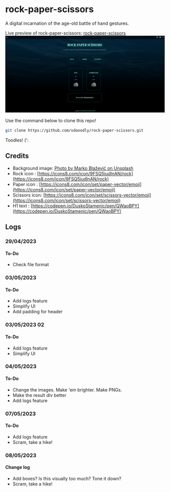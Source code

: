 # rock-paper-scissors

A digital incarnation of the age-old battle of hand gestures.

Live preview of rock-paper-scissors:
[rock-paper-scissors](https://sdooodly.github.io/rock-paper-scissors/)
![A screenshot of rock-paper-scissors](./images/screenshot.png)


Use the command below to clone this repo! 
```bash
git clone https://github.com/sdooodly/rock-paper-scissors.git
```
Toodles! (':

## Credits
- Background image: [Photo by Marko Blažević on Unsplash](https://unsplash.com/photos/4ibyBpL6bBA?utm_source=unsplash&utm_medium=referral&utm_content=creditShareLink)
- Rock icon : [https://icons8.com/icon/9FSQ5judlnAN/rock](https://icons8.com/icon/9FSQ5judlnAN/rock)
- Paper icon : [https://icons8.com/icon/set/paper-vector/emoji](https://icons8.com/icon/set/paper-vector/emoji)
- Scissors icon: [https://icons8.com/icon/set/scissors-vector/emoji](https://icons8.com/icon/set/scissors-vector/emoji)
- H1 text : [https://codepen.io/DuskoStamenic/pen/QWaoBPY](https://codepen.io/DuskoStamenic/pen/QWaoBPY) 

## Logs
### 29/04/2023
#### To-Do
- Check file format

### 03/05/2023
#### To-Do
- Add logs feature
- Simplify UI
- Add padding for header

### 03/05/2023 02
#### To-Do
- Add logs feature
- Simplify UI

### 04/05/2023
#### To-Do
- Change the images. Make 'em brighter. Make PNGs.
- Make the result div better
- Add logs feature

### 07/05/2023
#### To-Do
- Add logs feature
- Scram, take a hike!


### 08/05/2023
#### Change log
- Add boxes? Is this visually too much? Tone it down?
- Scram, take a hike!

